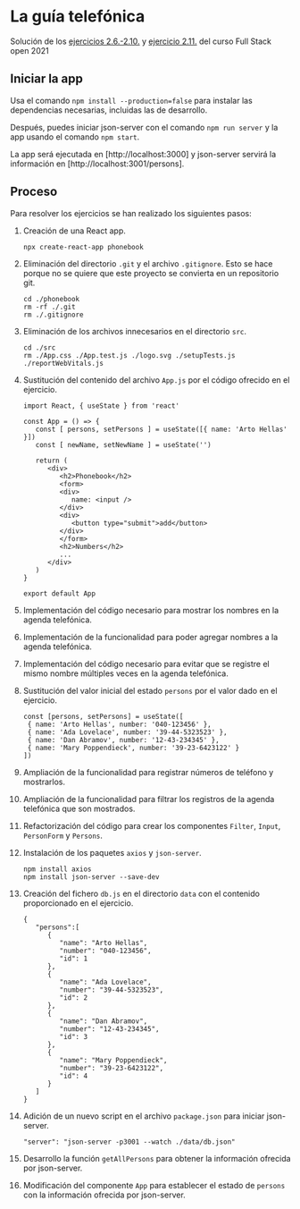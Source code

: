 # La guía telefónica

Solución de los [ejercicios 2.6.-2.10.](https://fullstackopen.com/es/part2/formularios#ejercicios-2-6-2-10) y [ejercicio 2.11.](https://fullstackopen.com/es/part2/obteniendo_datos_del_servidor#ejercicios-2-11-2-14) del curso Full Stack open 2021

## Iniciar la app

Usa el comando `npm install --production=false` para instalar las dependencias necesarias, incluidas las de desarrollo.

Después, puedes iniciar json-server con el comando `npm run server` y la app usando el comando `npm start`.

La app será ejecutada en [http://localhost:3000] y json-server servirá la información en [http://localhost:3001/persons].

## Proceso

Para resolver los ejercicios se han realizado los siguientes pasos:

1. Creación de una React app.

   ```
   npx create-react-app phonebook
   ```

2. Eliminación del directorio `.git` y el archivo `.gitignore`. Esto se hace porque no se quiere que este proyecto se convierta en un repositorio git.

   ```
   cd ./phonebook
   rm -rf ./.git
   rm ./.gitignore
   ```

3. Eliminación de los archivos innecesarios en el directorio `src`.

   ```
   cd ./src
   rm ./App.css ./App.test.js ./logo.svg ./setupTests.js ./reportWebVitals.js
   ```

4. Sustitución del contenido del archivo `App.js` por el código ofrecido en el ejercicio.

   ```
   import React, { useState } from 'react'

   const App = () => {
      const [ persons, setPersons ] = useState([{ name: 'Arto Hellas' }])
      const [ newName, setNewName ] = useState('')

      return (
         <div>
            <h2>Phonebook</h2>
            <form>
            <div>
               name: <input />
            </div>
            <div>
               <button type="submit">add</button>
            </div>
            </form>
            <h2>Numbers</h2>
            ...
         </div>
      )
   }

   export default App
   ```

5. Implementación del código necesario para mostrar los nombres en la agenda telefónica.

6. Implementación de la funcionalidad para poder agregar nombres a la agenda telefónica.

7. Implementación del código necesario para evitar que se registre el mismo nombre múltiples veces en la agenda telefónica.

8. Sustitución del valor inicial del estado `persons` por el valor dado en el ejercicio.

   ```
   const [persons, setPersons] = useState([
    { name: 'Arto Hellas', number: '040-123456' },
    { name: 'Ada Lovelace', number: '39-44-5323523' },
    { name: 'Dan Abramov', number: '12-43-234345' },
    { name: 'Mary Poppendieck', number: '39-23-6423122' }
   ])
   ```

9. Ampliación de la funcionalidad para registrar números de teléfono y mostrarlos.

10. Ampliación de la funcionalidad para filtrar los registros de la agenda telefónica que son mostrados.

11. Refactorización del código para crear los componentes `Filter`, `Input`, `PersonForm` y `Persons`.

12. Instalación de los paquetes `axios` y `json-server`.

    ```
    npm install axios
    npm install json-server --save-dev
    ```

13. Creación del fichero `db.js` en el directorio `data` con el contenido proporcionado en el ejercicio.

    ```
    {
       "persons":[
          {
             "name": "Arto Hellas",
             "number": "040-123456",
             "id": 1
          },
          {
             "name": "Ada Lovelace",
             "number": "39-44-5323523",
             "id": 2
          },
          {
             "name": "Dan Abramov",
             "number": "12-43-234345",
             "id": 3
          },
          {
             "name": "Mary Poppendieck",
             "number": "39-23-6423122",
             "id": 4
          }
       ]
    }
    ```

14. Adición de un nuevo script en el archivo `package.json` para iniciar json-server.

    ```
    "server": "json-server -p3001 --watch ./data/db.json"
    ```

15. Desarrollo la función `getAllPersons` para obtener la información ofrecida por json-server.

16. Modificación del componente `App` para establecer el estado de `persons` con la información ofrecida por json-server.
